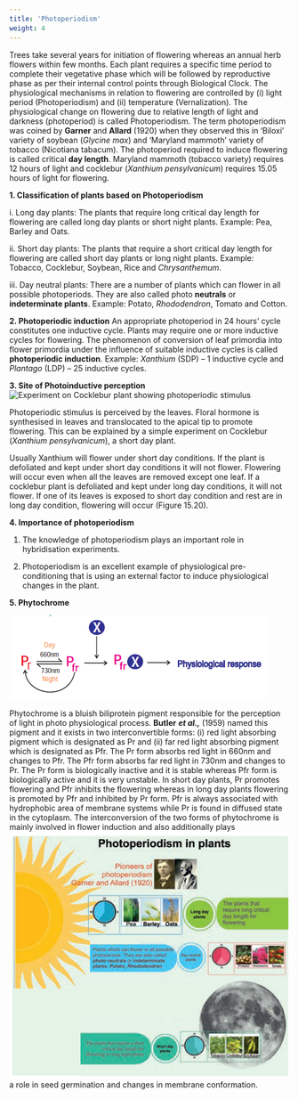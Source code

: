 ```yaml
---
title: 'Photoperiodism'
weight: 4
---
```


Trees take several years for initiation of flowering whereas an annual herb flowers within few months. Each plant requires a specific time period to complete their vegetative phase which will be followed by reproductive phase as per their internal control points through Biological Clock. The physiological mechanisms in relation to flowering are controlled by (i) light period (Photoperiodism) and (ii) temperature (Vernalization). The physiological change on flowering due to relative length of light and darkness (photoperiod) is called Photoperiodism. The term photoperiodism was coined by **Garner** and **Allard** (1920) when they observed this in ‘Biloxi’ variety of soybean (_Glycine max_) and ‘Maryland mammoth’ variety of tobacco (Nicotiana tabacum). The photoperiod required to induce flowering is called critical **day length**. Maryland mammoth (tobacco variety) requires 12 hours of light and cocklebur (_Xanthium pensylvanicum_) requires 15.05 hours of light for flowering.

**1. Classification of plants based on Photoperiodism**

i. Long day plants: The plants that require long critical day length for flowering are called long day plants or short night plants. Example: Pea, Barley and Oats.

ii. Short day plants: The plants that require a short critical day length for flowering are called short day plants or long night plants. Example: Tobacco, Cocklebur, Soybean, Rice and _Chrysanthemum_.

iii. Day neutral plants: There are a number of plants which can flower in all possible photoperiods. They are also called photo **neutrals** or **indeterminate plants**. Example: Potato, _Rhododendron_, Tomato and Cotton.

**2. Photoperiodic induction** 
An appropriate photoperiod in 24 hours’ cycle constitutes one inductive cycle. Plants may require one or more inductive cycles for flowering. The phenomenon of conversion of leaf primordia into flower primordia under the influence of suitable inductive cycles is called **photoperiodic induction**. Example: _Xanthium_ (SDP) – 1 inductive cycle and _Plantago_ (LDP) – 25 inductive cycles. 

**3. Site of Photoinductive perception**
![ Experiment on Cocklebur plant showing photoperiodic stimulus](15.20.png "")


Photoperiodic stimulus is perceived by the leaves. Floral hormone is synthesised in leaves and translocated to the apical tip to promote flowering. This can be explained by a simple experiment on Cocklebur (_Xanthium pensylvanicum_), a short day plant.  

Usually Xanthium will flower under short day conditions. If the plant is defoliated and kept under short day conditions it will not flower. Flowering will occur even when all the leaves are removed except one leaf. If a cocklebur plant is defoliated and kept under long day conditions, it will not flower. If one of its leaves is exposed to short day condition and rest are in long day condition, flowering will occur (Figure 15.20). 

**4. Importance of photoperiodism** 

1. The knowledge of photoperiodism plays an important role in hybridisation experiments.

2. Photoperiodism is an excellent example of physiological pre-conditioning that is using an external factor to induce physiological changes in the plant.

**5. Phytochrome**

![alt text](15.9.1.png)

Phytochrome is a bluish biliprotein pigment responsible for the perception of light in photo physiological process. **Butler** **_et al.,_** (1959) named this pigment and it exists in two interconvertible forms: (i) red light absorbing pigment which is designated as Pr and (ii) far red light absorbing pigment which is designated as Pfr. The Pr form absorbs red light in 660nm and changes to Pfr. The Pfr form absorbs far red light in 730nm and changes to Pr. The Pr form is biologically inactive and it is stable whereas Pfr form is biologically active and it is very unstable. In short day plants, Pr promotes flowering and Pfr inhibits the flowering whereas in long day plants flowering is promoted by Pfr and inhibited by Pr form. Pfr is always associated with hydrophobic area of membrane systems while Pr is found in diffused state in the cytoplasm. The interconversion of the two forms of phytochrome is mainly involved in flower induction and also additionally plays
![alt text](15.9.2.png)
a role in seed germination and changes in membrane conformation.